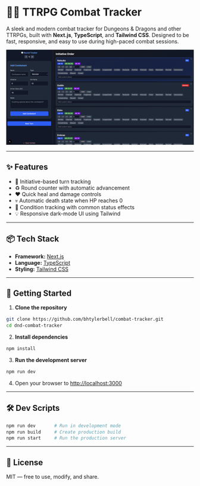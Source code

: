 # 🧙‍♂️ TTRPG Combat Tracker

A sleek and modern combat tracker for Dungeons & Dragons and other TTRPGs, built with **Next.js**, **TypeScript**, and **Tailwind CSS**. Designed to be fast, responsive, and easy to use during high-paced combat sessions.

![Combat Tracker Screenshot](./public/screenshot.png)

---

## ✨ Features

- 🎯 Initiative-based turn tracking
- ♻️ Round counter with automatic advancement
- ❤️ Quick heal and damage controls
- 💀 Automatic death state when HP reaches 0
- 🧠 Condition tracking with common status effects
- 💡 Responsive dark-mode UI using Tailwind

---

## 📦 Tech Stack

- **Framework:** [Next.js](https://nextjs.org/)
- **Language:** [TypeScript](https://www.typescriptlang.org/)
- **Styling:** [Tailwind CSS](https://tailwindcss.com/)

---

## 🚀 Getting Started

1. **Clone the repository**

```bash
git clone https://github.com/bhtylerbell/combat-tracker.git
cd dnd-combat-tracker
```

2. **Install dependencies**

```bash
npm install
```

3. **Run the development server**

```bash
npm run dev
```

4. Open your browser to [http://localhost:3000](http://localhost:3000)

---

## 🛠️ Dev Scripts

```bash
npm run dev       # Run in development mode
npm run build     # Create production build
npm run start     # Run the production server
```

---

## 📖 License

MIT — free to use, modify, and share.